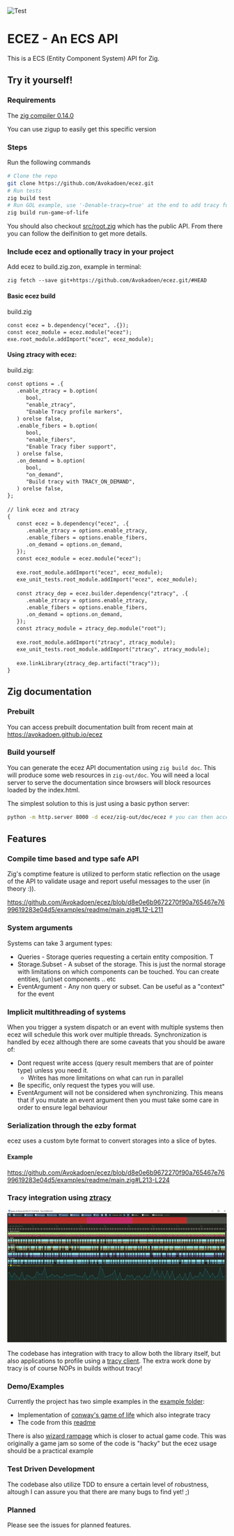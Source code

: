 ![Test](https://github.com/Avokadoen/ecez/actions/workflows/test.yaml/badge.svg)

# ECEZ - An ECS API

This is a ECS (Entity Component System) API for Zig.

## Try it yourself!

### Requirements

The [zig compiler 0.14.0](https://ziglang.org)

You can use zigup to easily get this specific version

### Steps
Run the following commands
```bash
# Clone the repo
git clone https://github.com/Avokadoen/ecez.git
# Run tests
zig build test
# Run GOL example, use '-Denable-tracy=true' at the end to add tracy functionality
zig build run-game-of-life 

```

You should also checkout [src/root.zig](https://github.com/Avokadoen/ecez/blob/main/src/root.zig) which has the public API. From there you can follow the deifinition to get more details.

### Include ecez and optionally tracy in your project

Add ecez to build.zig.zon, example in terminal:
```
zig fetch --save git+https://github.com/Avokadoen/ecez.git/#HEAD
```

#### Basic ecez build

build.zig
```zig
const ecez = b.dependency("ecez", .{});
const ecez_module = ecez.module("ecez");
exe.root_module.addImport("ecez", ecez_module);
```

#### Using ztracy with ecez:
build.zig:
```zig
const options = .{
   .enable_ztracy = b.option(
      bool,
      "enable_ztracy",
      "Enable Tracy profile markers",
   ) orelse false,
   .enable_fibers = b.option(
      bool,
      "enable_fibers",
      "Enable Tracy fiber support",
   ) orelse false,
   .on_demand = b.option(
      bool,
      "on_demand",
      "Build tracy with TRACY_ON_DEMAND",
   ) orelse false,
};

// link ecez and ztracy
{
   const ecez = b.dependency("ecez", .{
      .enable_ztracy = options.enable_ztracy,
      .enable_fibers = options.enable_fibers,
      .on_demand = options.on_demand,
   });
   const ecez_module = ecez.module("ecez");

   exe.root_module.addImport("ecez", ecez_module);
   exe_unit_tests.root_module.addImport("ecez", ecez_module);

   const ztracy_dep = ecez.builder.dependency("ztracy", .{
      .enable_ztracy = options.enable_ztracy,
      .enable_fibers = options.enable_fibers,
      .on_demand = options.on_demand,
   });
   const ztracy_module = ztracy_dep.module("root");

   exe.root_module.addImport("ztracy", ztracy_module);
   exe_unit_tests.root_module.addImport("ztracy", ztracy_module);

   exe.linkLibrary(ztracy_dep.artifact("tracy"));
}
```

## Zig documentation

### Prebuilt

You can access prebuilt documentation built from recent main at https://avokadoen.github.io/ecez

### Build yourself
You can generate the ecez API documentation using `zig build doc`. This will produce some web resources in `zig-out/doc`.
You will need a local server to serve the documentation since browsers will block resources loaded by the index.html. 

The simplest solution to this is just using a basic python server:
```bash
python -m http.server 8000 -d ecez/zig-out/doc/ecez # you can then access the documentation at http://localhost:8000/#ecez.main 
```

## Features

### Compile time based and type safe API
Zig's comptime feature is utilized to perform static reflection on the usage of the API to validate usage and report useful messages to the user (in theory :)). 

https://github.com/Avokadoen/ecez/blob/d8e0e6b9672270f90a765467e7699619283e04d5/examples/readme/main.zig#L12-L211

### System arguments

Systems can take 3 argument types:
 * Queries - Storage queries requesting a certain entity composition. T
 * Storage.Subset - A subset of the storage. This is just the normal storage with limitations on which 
    components can be touched. You can create entities, (un)set components .. etc
 * EventArgument - Any non query or subset. Can be useful as a "context" for the event

### Implicit multithreading of systems

When you trigger a system dispatch or an event with multiple systems then ecez will schedule this work over multiple threads. 
Synchronization is handled by ecez although there are some caveats that you should be aware of:

 * Dont request write access (query result members that are of pointer type) unless you need it.
    * Writes has more limitations on what can run in parallel 
 * Be specific, only request the types you will use.
 * EventArgument will not be considered when synchronizing. This means that if you mutate an event argument then you must take some care in order to ensure legal behaviour
 

### Serialization through the ezby format

ecez uses a custom byte format to convert storages into a slice of bytes.

#### Example

https://github.com/Avokadoen/ecez/blob/d8e0e6b9672270f90a765467e7699619283e04d5/examples/readme/main.zig#L213-L224

### Tracy integration using [ztracy](https://github.com/michal-z/zig-gamedev/tree/main/libs/ztracy)
![ztracy](media/ztracy.png)

The codebase has integration with tracy to allow both the library itself, but also applications to profile using a [tracy client](https://github.com/wolfpld/tracy). The extra work done by tracy is of course NOPs in builds without tracy!


### Demo/Examples

Currently the project has two simple examples in the [example folder](https://github.com/Avokadoen/ecez/tree/main/examples):
 * Implementation of [conway's game of life](https://github.com/Avokadoen/ecez/blob/main/examples/game-of-life/main.zig) which also integrate tracy
 * The code from this [readme](https://github.com/Avokadoen/ecez/blob/main/examples/readme/main.zig)

 There is also [wizard rampage](https://github.com/Avokadoen/wizard_rampage) which is closer to actual game code. This was originally a game jam so some of the code is "hacky" but the ecez usage should be a practical example

### Test Driven Development

The codebase also utilize TDD to ensure a certain level of robustness, altough I can assure you that there are many bugs to find yet! ;)

### Planned

Please see the issues for planned features.

